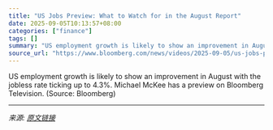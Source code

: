 ```yaml
---
title: "US Jobs Preview: What to Watch for in the August Report"
date: 2025-09-05T10:13:57+08:00
categories: ["finance"]
tags: []
summary: "US employment growth is likely to show an improvement in August with the jobless rate ticking up to 4.3%. Michael McKee has a preview on Bloomberg Television. (Source: Bloomberg)"
source_url: "https://www.bloomberg.com/news/videos/2025-09-05/us-jobs-preview-what-to-watch-for-in-the-august-report"
---
```


US employment growth is likely to show an improvement in August with the jobless rate ticking up to 4.3%. Michael McKee has a preview on Bloomberg Television. (Source: Bloomberg)

---

*来源: [原文链接](https://www.bloomberg.com/news/videos/2025-09-05/us-jobs-preview-what-to-watch-for-in-the-august-report)*
